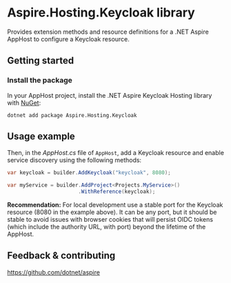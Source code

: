 # Aspire.Hosting.Keycloak library

Provides extension methods and resource definitions for a .NET Aspire AppHost to configure a Keycloak resource.

## Getting started

### Install the package

In your AppHost project, install the .NET Aspire Keycloak Hosting library with [NuGet](https://www.nuget.org):

```dotnetcli
dotnet add package Aspire.Hosting.Keycloak
```

## Usage example

Then, in the _AppHost.cs_ file of `AppHost`, add a Keycloak resource and enable service discovery using the following methods:

```csharp
var keycloak = builder.AddKeycloak("keycloak", 8080);

var myService = builder.AddProject<Projects.MyService>()
                       .WithReference(keycloak);
```

**Recommendation:** For local development use a stable port for the Keycloak resource (8080 in the example above). It can be any port, but it should be stable to avoid issues with browser cookies that will persist OIDC tokens (which include the authority URL, with port) beyond the lifetime of the AppHost.

## Feedback & contributing

https://github.com/dotnet/aspire
